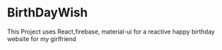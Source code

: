 # BirthDayWish
This Project uses React,firebase, material-ui for a reactive happy birthday website for my girlfriend
